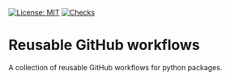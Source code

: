 [![License: MIT](https://img.shields.io/badge/License-MIT-yellow.svg)](https://opensource.org/licenses/MIT)
[![Checks](https://github.com/superbox-dev/python-package-workflows/actions/workflows/self-code-analyse.yml/badge.svg?branch=main)](https://github.com/superbox-dev/python-package-workflows/actions/workflows/self-code-analyse.yml)

# Reusable GitHub workflows

A collection of reusable GitHub workflows for python packages.
